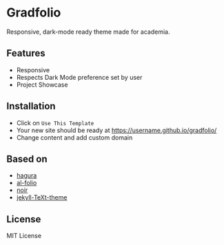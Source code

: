# Gradfolio

Responsive, dark-mode ready theme made for academia.

## Features
- Responsive
- Respects Dark Mode preference set by user
- Project Showcase

## Installation
* Click on `Use This Template`
* Your new site should be ready at https://username.github.io/gradfolio/
* Change content and add custom domain

## Based on
- [hagura](https://github.com/sharu725/hagura)
- [al-folio](https://github.com/alshedivat/al-folio)
- [noir](https://github.com/essentialenemy/noir)
- [jekyll-TeXt-theme](https://github.com/kitian616/jekyll-TeXt-theme)

## License
MIT License
